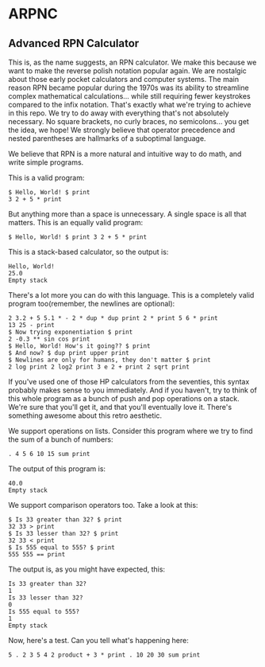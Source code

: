 # ARPNC
## Advanced RPN Calculator

This is, as the name suggests, an RPN calculator. We make this because we want to make the reverse polish notation popular again. We are nostalgic about those early pocket calculators and computer systems. The main reason RPN became popular during the 1970s was its ability to streamline complex mathematical calculations... while still requiring fewer keystrokes compared to the infix notation. That's exactly what we're trying to achieve in this repo. We try to do away with everything that's not absolutely necessary. No square brackets, no curly braces, no semicolons... you get the idea, we hope! We strongly believe that operator precedence and nested parentheses are hallmarks of a suboptimal language.

We believe that RPN is a more natural and intuitive way to do math, and write simple programs. 

This is a valid program:

```
$ Hello, World! $ print
3 2 + 5 * print
```

But anything more than a space is unnecessary. A single space is all that matters. This is an equally valid program:

```
$ Hello, World! $ print 3 2 + 5 * print
```

This is a stack-based calculator, so the output is:

```
Hello, World!
25.0
Empty stack
```

There's a lot more you can do with this language. This is a completely valid program too(remember, the newlines are optional):

```
2 3.2 + 5 5.1 * - 2 * dup * dup print 2 * print 5 6 * print
13 25 - print
$ Now trying exponentiation $ print
2 -0.3 ** sin cos print
$ Hello, World! How's it going?? $ print
$ And now? $ dup print upper print
$ Newlines are only for humans, they don't matter $ print
2 log print 2 log2 print 3 e 2 + print 2 sqrt print
```

If you've used one of those HP calculators from the seventies, this syntax probably makes sense to you immediately. And if you haven't, try to think of this whole program as a bunch of push and pop operations on a stack. We're sure that you'll get it, and that you'll eventually love it. There's something awesome about this retro aesthetic.

We support operations on lists. Consider this program where we try to find the sum of a bunch of numbers:

```
. 4 5 6 10 15 sum print
```

The output of this program is:

```
40.0
Empty stack
```

We support comparison operators too. Take a look at this:

```
$ Is 33 greater than 32? $ print
32 33 > print
$ Is 33 lesser than 32? $ print
32 33 < print
$ Is 555 equal to 555? $ print
555 555 == print
```

The output is, as you might have expected, this:

```
Is 33 greater than 32?
1
Is 33 lesser than 32?
0
Is 555 equal to 555?
1
Empty stack
```

Now, here's a test. Can you tell what's happening here:

```
5 . 2 3 5 4 2 product + 3 * print . 10 20 30 sum print
```
